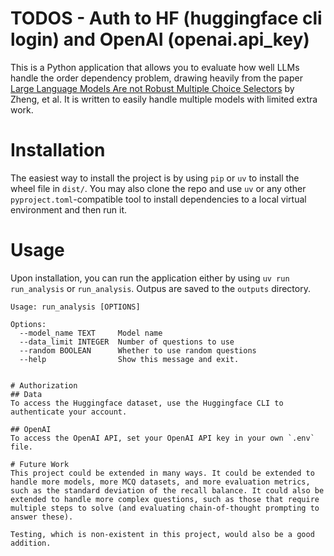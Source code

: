 # TODOS - Auth to HF (huggingface cli login) and OpenAI (openai.api_key)

This is a Python application that allows you to evaluate how well LLMs handle the order dependency problem, drawing heavily from the paper [Large Language Models Are not Robust Multiple Choice Selectors](https://openreview.net/pdf?id=shr9PXz7T0) by Zheng, et al. It is written to easily handle multiple models with limited extra work.

# Installation
The easiest way to install the project is by using `pip` or `uv` to install the wheel file in `dist/`. You may also clone the repo and use `uv` or any other
`pyproject.toml`-compatible tool to install dependencies to a local virtual environment and then run it.

# Usage
Upon installation, you can run the application either by using `uv run run_analysis` or `run_analysis`. Outpus are saved to the `outputs` directory.

```
Usage: run_analysis [OPTIONS]

Options:
  --model_name TEXT     Model name
  --data_limit INTEGER  Number of questions to use
  --random BOOLEAN      Whether to use random questions
  --help                Show this message and exit.


# Authorization
## Data
To access the Huggingface dataset, use the Huggingface CLI to authenticate your account.

## OpenAI
To access the OpenAI API, set your OpenAI API key in your own `.env` file.

# Future Work
This project could be extended in many ways. It could be extended to handle more models, more MCQ datasets, and more evaluation metrics, such as the standard deviation of the recall balance. It could also be extended to handle more complex questions, such as those that require multiple steps to solve (and evaluating chain-of-thought prompting to answer these).

Testing, which is non-existent in this project, would also be a good addition.